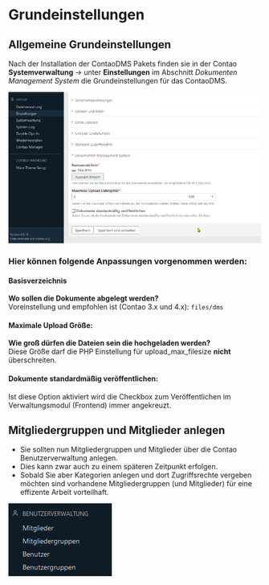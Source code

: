 # Grundeinstellungen

## Allgemeine Grundeinstellungen

Nach der Installation der ContaoDMS Pakets finden sie in der Contao **Systemverwaltung** → unter **Einstellungen** im Abschnitt *Dokumenten Management System* die Grundeinstellungen für das ContaoDMS.

![Grundeinstellungen ContaoDMS](1-grundeinstellungen.png)

### Hier können folgende Anpassungen vorgenommen werden:

#### Basisverzeichnis

**Wo sollen die Dokumente abgelegt werden?**  
Voreinstellung und empfohlen ist (Contao 3.x und 4.x): `files/dms`

#### Maximale Upload Größe: 

**Wie groß dürfen die Dateien sein die hochgeladen werden?**  
Diese Größe darf die PHP Einstellung für upload_max_filesize **nicht** überschreiten.

#### Dokumente standardmäßig veröffentlichen:

Ist diese Option aktiviert wird die Checkbox zum Veröffentlichen im Verwaltungsmodul (Frontend) immer angekreuzt.

## Mitgliedergruppen und Mitglieder anlegen

* Sie sollten nun Mitgliedergruppen und Mitglieder über die Contao Benutzerverwaltung anlegen.
* Dies kann zwar auch zu einem späteren Zeitpunkt erfolgen.
* Sobald Sie aber Kategorien anlegen und dort Zugriffsrechte vergeben möchten sind vorhandene Mitgliedergruppen (und Mitglieder) für eine effizente Arbeit vorteilhaft.

![Benutzerverwaltung](2-contao-user-management.png)
